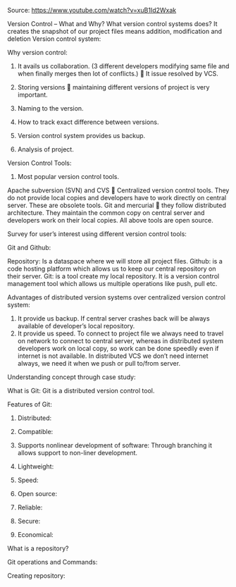 Source: https://www.youtube.com/watch?v=xuB1Id2Wxak

 
Version Control – What and Why?
What version control systems does?
It creates the snapshot of our project files means addition, modification and deletion
Version control system:
 

Why version control:
1.	It avails us collaboration. (3 different developers modifying same file and when finally merges then lot of conflicts.)  It issue resolved by VCS.
 
2.	Storing versions  maintaining different versions of project is very important.
3.	Naming to the version.
4.	How to track exact difference between versions.
 
5.	Version control system provides us backup.
 
6.	Analysis of project.
 

Version Control Tools:
1.	Most popular version control tools.
 
Apache subversion (SVN) and CVS  Centralized version control tools. They do not provide local copies and developers have to work directly on central server. These are obsolete tools.
Git and mercurial  they follow distributed architecture. They maintain the common copy on central server and developers work on their local copies.
All above tools are open source.

Survey for user’s interest using different version control tools:
 




Git and Github:

 
Repository: Is a dataspace where we will store all project files.
Github: is a code hosting platform which allows us to keep our central repository on their server.
Git: is a tool create my local repository. It is a version control management tool which allows us multiple operations like push, pull etc.

Advantages of distributed version systems over centralized version control system:
1.	It provide us backup. If central server crashes back will be always available of developer’s local repository.
2.	It provide us speed. To connect to project file we always need to travel on network to connect to central server, whereas in distributed system developers work on local copy, so work can be done speedily even if internet is not available. In distributed VCS we don’t need internet always, we need it when we push or pull to/from server.

Understanding concept through case study:
 
 

What is Git:
Git is a distributed version control tool.
 

Features of Git:
 
1.	Distributed:
 
2.	Compatible:
 
3.	Supports nonlinear development of software:
Through branching  it allows support to non-liner development.
 
4.	Lightweight:
 
5.	Speed:
 
6.	Open source:
 
7.	Reliable:
 
8.	Secure:
 
9.	Economical:
 

What is a repository?
 
 
Git operations and Commands:
 

Creating repository:


